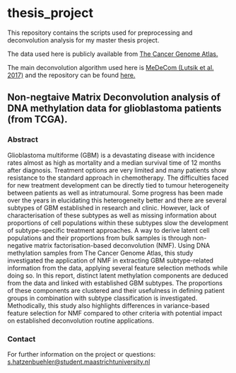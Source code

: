 # thesis_project
This repository contains the scripts used for preprocessing and deconvolution analysis for my master thesis project.

The data used here is publicly available from [The Cancer Genome Atlas.](https://portal.gdc.cancer.gov/projects/TCGA-GBM)

The main deconvolution algorithm used here is [MeDeCom (Lutsik et al. 2017)](https://doi.org/10.1186/s13059-017-1182-6) and the repository can be found [here.](https://github.com/lutsik/MeDeCom)


## Non-negtaive Matrix Deconvolution analysis of DNA methylation data for glioblastoma patients (from TCGA).
### Abstract
Glioblastoma multiforme (GBM) is a devastating disease with incidence rates almost as high as mortality and a median survival time of 12 months after diagnosis. Treatment options are very limited and many patients show resistance to the standard approach in chemotherapy. The difficulties faced for new treatment development can be directly tied to tumour heterogeneity between patients as well as intratumoural. Some progress has been made over the years in elucidating this heterogeneity better and there are several subtypes of GBM established in research and clinic. However, lack of characterisation of these subtypes as well as missing information about proportions of cell populations within these subtypes slow the development of subtype-specific treatment approaches.
A way to derive latent cell populations and their proportions from bulk samples is through non-negative matrix factorisation-based deconvolution (NMF). Using DNA methylation samples from The Cancer Genome Atlas, this study investigated the application of NMF in extracting GBM subtype-related information from the data, applying several feature selection methods while doing so.
In this report, distinct latent methylation components are deduced from the data and linked with established GBM subtypes. The proportions of these components are clustered and their usefulness in defining patient groups in combination with subtype classification is investigated. Methodically, this study also highlights differences in variance-based feature selection for NMF compared to other criteria with potential impact on established deconvolution routine applications.


### Contact
For further information on the project or questions:
s.hatzenbuehler@student.maastrichtuniversity.nl
